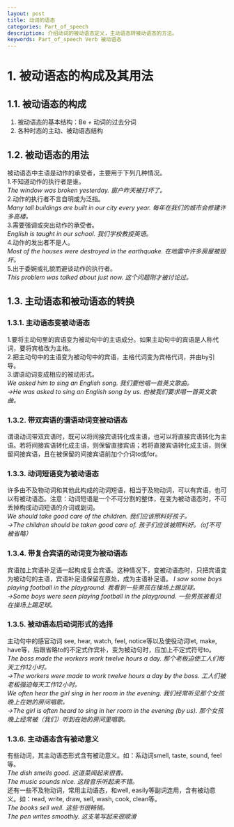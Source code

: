 ```yaml
---
layout: post
title: 动词的语态
categories: Part_of_speech
description: 介绍动词的被动语态定义，主动语态转被动语态的方法。
keywords: Part_of_speech Verb 被动语态
---
```


# 1. 被动语态的构成及其用法  
## 1.1. 被动语态的构成  
1. 被动语态的基本结构：Be + 动词的过去分词  
2. 各种时态的主动、被动语态结构  
## 1.2.  被动语态的用法
被动语态中主语是动作的承受者，主要用于下列几种情况。  
1.不知道动作的执行者是谁。  
*The window was broken yesterday. 窗户昨天被打坏了。*  
2.动作的执行者不言自明或为泛指。  
*Many tall buildings are built in our city every year. 每年在我们的城市会修建许多高楼。*  
3.需要强调或突出动作的承受者。  
*English is taught in our school. 我们学校教授英语。*  
4.动作的发出者不是人。  
*Most of the houses were destroyed in the earthquake. 在地震中许多房屋被毁坏。*  
5.出于委婉或礼貌而避谈动作的执行者。  
*This problem was talked about just now. 这个问题刚才被讨论过。*  
## 1.3. 主动语态和被动语态的转换
### 1.3.1. 主动语态变被动语态
1.要将主动句里的宾语变为被动句中的主语成分。如果主动句中的宾语是人称代词，要将宾格改为主格。   
2.把主动句中的主语变为被动句中的宾语，主格代词变为宾格代词，并由by引导。  
3.谓语动词变成相应的被动形式。  
*We asked him to sing an English song. 我们要他唱一首英文歌曲。*  
*→He was asked to sing an English song by us. 他被我们要求唱一首英文歌曲。*​  
### 1.3.2. 带双宾语的谓语动词变被动语态
谓语动词带双宾语时，既可以将间接宾语转化成主语，也可以将直接宾语转化为主语。若将间接宾语转化成主语，则保留直接宾语；若将直接宾语转化成主语，则保留间接宾语，且在被保留的间接宾语前加个介词to或for。
### 1.3.3. 动词短语变为被动语态
许多由不及物动词和其他此构成的动词短语，相当于及物动词，可以有宾语，也可以有被动语态。注意：动词短语是一个不可分割的整体，在变为被动语态时，不可丢掉构成动词短语的介词或副词。  
*We should take good care of the children. 我们应该照料好孩子。*  
*→The children should be taken good care of. 孩子们应该被照料好。（of不可被省略）*  
### 1.3.4. 带复合宾语的动词变为被动语态
宾语加上宾语补足语一起构成复合宾语。这种情况下，变被动语态时，只把宾语变为被动句的主语，宾语补足语保留在原处，成为主语补足语。
*I saw some boys playing football in the playground. 我看到一些男孩在操场上踢足球。*  
*→Some boys were seen playing football in the playground. 一些男孩被看见在操场上踢足球。*  
### 1.3.5. 被动语态后动词形式的选择
主动句中的感官动词 see, hear, watch, feel, notice等以及使役动词let, make, have等，后跟省略to的不定式作宾补，变为被动句时，应加上不定式符号to。  
*The boss made the workers work twelve hours a day. 那个老板迫使工人们每天工作12小时。*  
*→The workers were made to work twelve hours a day by the boss. 工人们被老板强迫每天工作12小时。*  
*We often hear the girl sing in her room in the evening. 我们经常听见那个女孩晚上在她的房间唱歌。*  
*→The girl is often heard to sing in her room in the evening (by us). 那个女孩晚上经常被（我们）听到在她的房间里唱歌。*  
### 1.3.6. 主动语态含有被动意义
有些动词，其主动语态形式含有被动意义。如：系动词smell, taste, sound, feel等。  
*The dish smells good. 这道菜闻起来很香。*  
*The music sounds nice. 这段音乐听起来不错。*  
还有一些不及物动词，常用主动语态，和well, easily等副词连用，含有被动意义。如：read, write, draw, sell, wash, cook, clean等。  
*The books sell well. 这些书很畅销。*  
*The pen writes smoothly. 这支笔写起来很顺滑*  
